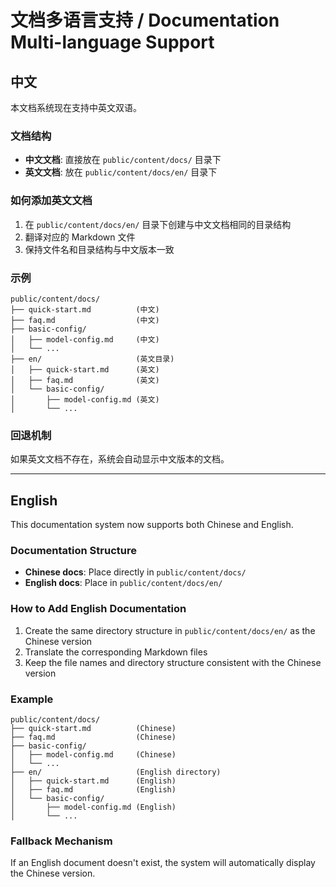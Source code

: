 # 文档多语言支持 / Documentation Multi-language Support

## 中文

本文档系统现在支持中英文双语。

### 文档结构

- **中文文档**: 直接放在 `public/content/docs/` 目录下
- **英文文档**: 放在 `public/content/docs/en/` 目录下

### 如何添加英文文档

1. 在 `public/content/docs/en/` 目录下创建与中文文档相同的目录结构
2. 翻译对应的 Markdown 文件
3. 保持文件名和目录结构与中文版本一致

### 示例

```
public/content/docs/
├── quick-start.md          (中文)
├── faq.md                  (中文)
├── basic-config/
│   ├── model-config.md     (中文)
│   └── ...
├── en/                     (英文目录)
│   ├── quick-start.md      (英文)
│   ├── faq.md              (英文)
│   └── basic-config/
│       ├── model-config.md (英文)
│       └── ...
```

### 回退机制

如果英文文档不存在，系统会自动显示中文版本的文档。

---

## English

This documentation system now supports both Chinese and English.

### Documentation Structure

- **Chinese docs**: Place directly in `public/content/docs/`
- **English docs**: Place in `public/content/docs/en/`

### How to Add English Documentation

1. Create the same directory structure in `public/content/docs/en/` as the Chinese version
2. Translate the corresponding Markdown files
3. Keep the file names and directory structure consistent with the Chinese version

### Example

```
public/content/docs/
├── quick-start.md          (Chinese)
├── faq.md                  (Chinese)
├── basic-config/
│   ├── model-config.md     (Chinese)
│   └── ...
├── en/                     (English directory)
│   ├── quick-start.md      (English)
│   ├── faq.md              (English)
│   └── basic-config/
│       ├── model-config.md (English)
│       └── ...
```

### Fallback Mechanism

If an English document doesn't exist, the system will automatically display the Chinese version.

